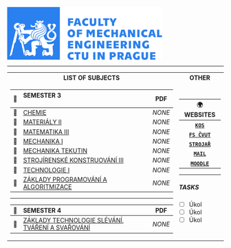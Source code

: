 <body>    
    <div>
        <img src="Images\CTU_logo_banner.png" width="360" align="center"/>
    </div>
</body>

<hr>

<table>
<tr><th>LIST OF SUBJECTS </th><th>OTHER</th></tr>
<tr><td>

|🔩|SEMESTER 3 &nbsp; &nbsp; &nbsp; &nbsp; &nbsp; &nbsp; &nbsp; &nbsp; &nbsp; &nbsp; &nbsp; &nbsp; &nbsp; &nbsp; &nbsp; &nbsp; &nbsp; &nbsp; &nbsp; &nbsp; &nbsp; &nbsp; &nbsp; &nbsp; &nbsp; &nbsp; &nbsp; &nbsp; &nbsp; &nbsp; &nbsp; &nbsp; &nbsp; &nbsp; &nbsp; &nbsp; &nbsp; |PDF|
|-|:-----|:-:|
|📘|<a href="Subjects/CHEM.md">CHEMIE</a>|*NONE*|
|📘|<a href="Subjects/MAT_II.md">MATERIÁLY II</a>|*NONE*|
|📘|<a href="Subjects/MA_III.md">MATEMATIKA III</a>|*NONE*|
|📘|<a href="Subjects/ME_I.md">MECHANIKA I</a>|*NONE*|
|📘|<a href="Subjects/ME_TEK.md">MECHANIKA TEKUTIN</a>|*NONE*|
|📘|<a href="Subjects/SK_III.md">STROJÍRENSKÉ KONSTRUOVÁNÍ III</a>|*NONE*|
|📘|<a href="Subjects/TE_I.md">TECHNOLOGIE I</a>|*NONE*
|📘|<a href="Subjects/ZPA.md">ZÁKLADY PROGRAMOVÁNÍ A ALGORITMIZACE</a>|*NONE*|
____

|🔩|SEMESTER 4|PDF|
|-|:-----|:-:|
|📘|<a href="Subjects/ZTE_I.md">ZÁKLADY TECHNOLOGIE SLÉVÁNÍ, TVÁŘENÍ A SVAŘOVÁNÍ</a>|*NONE*|

</td><td>
    
|🌍 WEBSITES|
|:---:|
|[**`KOS`**](https://www.kos.cvut.cz/)| 
|[**`FS ČVUT`**](https://www.fs.cvut.cz/)|
|[**`STROJAŘ`**](https://www.strojar.com/)|
|[**`MAIL`**](https://my.fs.cvut.cz/services/portal/)|
|[**`MOODLE`**](https://moodle-vyuka.cvut.cz/my/)|
___

##### TASKS
- [ ] Úkol
- [ ] Úkol
- [ ] Úkol

</td></tr> </table>

